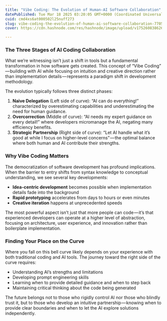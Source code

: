 ```yaml
---
title: "Vibe Coding: The Evolution of Human-AI Software Collaboration"
datePublished: Tue Mar 18 2025 03:20:05 GMT+0000 (Coordinated Universal Time)
cuid: cmd4xs6at000502l25nuff273
slug: vibe-coding-the-evolution-of-human-ai-software-collaboration-77055015fa75
cover: https://cdn.hashnode.com/res/hashnode/image/upload/v1752608386260/433b575e-1494-49a4-b729-19a67b6bd580.png

---
```


### The Three Stages of AI Coding Collaboration

What we’re witnessing isn’t just a shift in tools but a fundamental transformation in how software gets created. This concept of “Vibe Coding” — building with AI while focusing on intuition and creative direction rather than implementation details — represents a paradigm shift in development methodology.

The evolution typically follows three distinct phases:

1.  **Naive Delegation** (Left side of curve): “AI can do everything!” characterized by overestimating capabilities and underestimating the need for human guidance.
2.  **Overcorrection** (Middle of curve): “AI needs my expert guidance on every detail!” where developers micromanage the AI, negating many efficiency benefits.
3.  **Strategic Partnership** (Right side of curve): “Let AI handle what it’s good at while I focus on higher-level concerns” — the optimal balance where both human and AI contribute their strengths.

### Why Vibe Coding Matters

The democratization of software development has profound implications. When the barrier to entry shifts from syntax knowledge to conceptual understanding, we see several key developments:

*   **Idea-centric development** becomes possible when implementation details fade into the background
*   **Rapid prototyping** accelerates from days to hours or even minutes
*   **Creative iteration** happens at unprecedented speeds

The most powerful aspect isn’t just that more people can code — it’s that experienced developers can operate at a higher level of abstraction, focusing on architecture, user experience, and innovation rather than boilerplate implementation.

### Finding Your Place on the Curve

Where you fall on this bell curve likely depends on your experience with both traditional coding and AI tools. The journey toward the right side of the curve requires:

*   Understanding AI’s strengths and limitations
*   Developing prompt engineering skills
*   Learning when to provide detailed guidance and when to step back
*   Maintaining critical thinking about the code being generated

The future belongs not to those who rigidly control AI nor those who blindly trust it, but to those who develop an intuitive partnership — knowing when to provide clear boundaries and when to let the AI explore solutions independently.